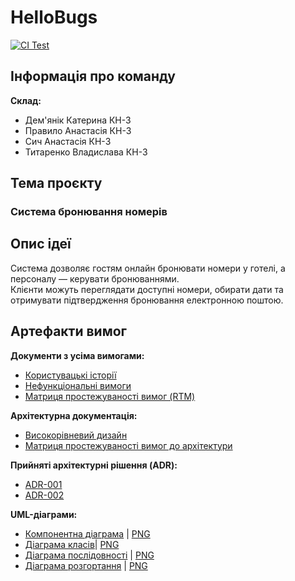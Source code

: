 # HelloBugs
[![CI Test](https://github.com/ukma-cs-ssdm-2025/HelloBugs/actions/workflows/ci_test.yml/badge.svg?branch=main)](https://github.com/ukma-cs-ssdm-2025/HelloBugs/actions/workflows/ci_test.yml)

## Інформація про команду
**Склад:**
- Дем'янiк Катерина КН-3
- Правило Анастасія КН-3
- Сич Анастасія КН-3
- Титаренко Владислава КН-3 

## Тема проєкту
### Система бронювання номерів

## Опис ідеї
Система дозволяє гостям онлайн бронювати номери у готелі, а персоналу — керувати бронюваннями.  
Клієнти можуть переглядати доступні номери, обирати дати та отримувати підтвердження бронювання електронною поштою.  


## Артефакти вимог

**Документи з усіма вимогами:**
- [Користувацькі історії](./docs/requirements/user-stories.md)  
- [Нефункціональні вимоги](./docs/requirements/requirements.md)  
- [Матриця простежуваності вимог (RTM)](./docs/requirements/rtm.md)

**Архітектурна документація:**
- [Високорівневий дизайн](./docs/architecture/high-level-design.md)
- [Матриця простежуваності вимог до архітектури](./docs/architecture/traceability-matrix.md)

**Прийняті архітектурні рішення (ADR):**
- [ADR-001](./docs/architecture/decisions/ADR-001.md)
- [ADR-002](./docs/architecture/decisions/ADR-002.md)

**UML-діаграми:**
- [Компонентна діаграма](./docs/architecture/uml/componentsDiagram/components.puml) | [PNG](./docs/architecture/uml/componentsDiagram/components.png)
- [Діаграма класів](./docs/architecture/uml/classDiagram/classDigram.puml)| [PNG](./docs/architecture/uml/classDiagram/class-diagram.png)
- [Діаграма послідовності](./docs/architecture/uml/sequenceDiagram/sequenceDiagram.puml) | [PNG](./docs/architecture/uml/sequenceDiagram/seqDiagram.png)
- [Діаграма розгортання](./docs/architecture/uml/deploymentDiagram/deployment.puml) | [PNG](./docs/architecture/uml/deploymentDiagram/deployment.png)